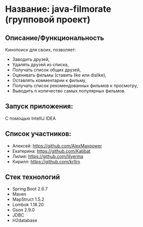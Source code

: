 # Название: java-filmorate (групповой проект)

## Описание/Функциональность

Кинопоиск для своих, позволяет:

- Заводить друзей,
- Удалять друзей из списка,
- Получать список общих друзей,
- Оценивать фильмы (ставить like или dislike),
- Оставлять комментарии к фильму,
- Получать список рекомендованных фильмов к просмотру, 
- Выводить n количество самых популярных фильмов.

## Запуск приложения:

С помощью IntelliJ IDEA

## Список участников:

- Алексей: https://github.com/AlexMaxpower
- Екатерина: https://github.com/Katibat
- Лилия: https://github.com/lilyerma
- Кирилл: https://github.com/krllrn

## Стек технологий

- Spring Boot 2.6.7
- Maven
- MapStruct 1.5.2
- Lombok 1.18.20
- Gson 2.9.0
- JDBC
- H2database
